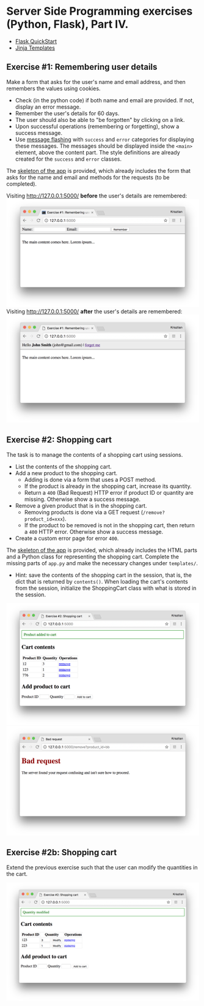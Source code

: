 # Server Side Programming exercises (Python, Flask), Part IV.

  * [Flask QuickStart](http://flask.pocoo.org/docs/0.12/quickstart/)
  * [Jinja Templates](http://jinja.pocoo.org/docs/2.9/templates/)


## Exercise #1: Remembering user details

Make a form that asks for the user's name and email address, and then remembers the values using cookies.

  * Check (in the python code) if both name and email are provided. If not, display an error message.  
  * Remember the user's details for 60 days.
  * The user should also be able to "be forgotten" by clicking on a link.
  * Upon successful operations (remembering or forgetting), show a success message.
  * Use [message flashing](http://flask.pocoo.org/docs/0.12/patterns/flashing/#message-flashing-pattern) with `success` and `error` categories for displaying these messages.  The messages should be displayed inside the `<main>` element, above the content part. The style definitions are already created for the `success` and `error` classes.

The [skeleton of the app](ex_1/) is provided, which already includes the form that asks for the name and email and methods for the requests (to be completed).

Visiting http://127.0.0.1:5000/ **before** the user's details are remembered:
![Exercise1/1](images/exercise1_1.png)
Visiting http://127.0.0.1:5000/ **after** the user's details are remembered:
![Exercise1/2](images/exercise1_2.png)


## Exercise #2: Shopping cart

The task is to manage the contents of a shopping cart using sessions.

  * List the contents of the shopping cart.
  * Add a new product to the shopping cart.
    - Adding is done via a form that uses a POST method.
    - If the product is already in the shopping cart, increase its quantity.
    - Return a `400` (Bad Request) HTTP error if product ID or quantity are missing. Otherwise show a success message.
  * Remove a given product that is in the shopping cart.
    - Removing products is done via a GET request (`/remove?product_id=xxx`).
    - If the product to be removed is not in the shopping cart, then return a `400` HTTP error. Otherwise show a success message.
  * Create a custom error page for error `400`.

The [skeleton of the app](ex_2/) is provided, which already includes the HTML parts and a Python class for representing the shopping cart.  Complete the missing parts of `app.py` and make the necessary changes under `templates/`.

  * Hint: save the contents of the shopping cart in the session, that is, the dict that is returned by `contents()`. When loading the cart's contents from the session, initialize the ShoppingCart class with what is stored in the session.

![Exercise2/1](images/exercise2_1.png)
![Exercise2/2](images/exercise2_2.png)


## Exercise #2b: Shopping cart

Extend the previous exercise such that the user can modify the quantities in the cart.

![Exercise2b](images/exercise2b.png)
